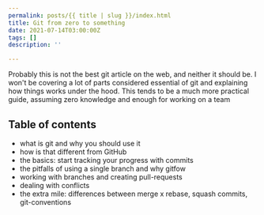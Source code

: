 ```yaml
---
permalink: posts/{{ title | slug }}/index.html
title: Git from zero to something
date: 2021-07-14T03:00:00Z
tags: []
description: ''

---
```

Probably this is not the best git article on the web, and neither it should be. I won't be covering a lot of parts considered essential of git and explaining how things works under the hood. This tends to be a much more practical guide, assuming zero knowledge and enough for working on a team

## Table of contents

* what is git and why you should use it
* how is that different from GitHub
* the basics: start tracking your progress with commits 
* the pitfalls of using a single branch and why gitfow
* working with branches and creating pull-requests
* dealing with conflicts
* the extra mile: differences between merge x rebase, squash commits, git-conventions